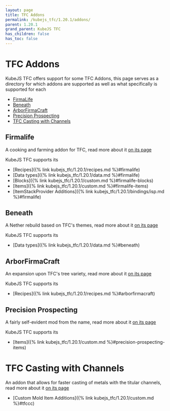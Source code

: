 ```yaml
---
layout: page
title: TFC Addons
permalink: /kubejs_tfc/1.20.1/addons/
parent: 1.20.1
grand_parent: KubeJS TFC
has_children: false
has_toc: false
---
```


# TFC Addons

KubeJS TFC offers support for some TFC Addons, this page serves as a directory for which addons are supported as well as what specifically is supported for each

- [FirmaLife](#firmalife)
- [Beneath](#beneath)
- [ArborFirmaCraft](#arborfirmacraft)
- [Precision Prospecting](#precision-prospecting)
- [TFC Casting with Channels](#tfc-casting-with-channels)

## Firmalife

A cooking and farming addon for TFC, read more about it [on its page](https://modrinth.com/mod/firmalife)

KubeJS TFC supports its

- [Recipes]({% link kubejs_tfc/1.20.1/recipes.md %}#firmalife)
- [Data types]({% link kubejs_tfc/1.20.1/data.md %}#firmalife)
- [Blocks]({% link kubejs_tfc/1.20.1/custom.md %}#firmalife-blocks)
- [Items]({% link kubejs_tfc/1.20.1/custom.md %}#firmalife-items)
- [ItemStackProvider Additions]({% link kubejs_tfc/1.20.1/bindings/isp.md %}#firmalife)

## Beneath

A Nether rebuild based on TFC's themes, read more about it [on its page](https://modrinth.com/mod/beneath)

KubeJS TFC supports its

- [Data types]({% link kubejs_tfc/1.20.1/data.md %}#beneath)

## ArborFirmaCraft

An expansion upon TFC's tree variety, read more about it [on its page](https://modrinth.com/mod/arborfirmacraft-(afc))

KubeJS TFC supports its

- [Recipes]({% link kubejs_tfc/1.20.1/recipes.md %}#arborfirmacraft)

## Precision Prospecting

A fairly self-evident mod from the name, read more about it [on its page](https://modrinth.com/mod/precision-prospecting)

KubeJS TFC supports its

- [Items]({% link kubejs_tfc/1.20.1/custom.md %}#precision-prospecting-items)

# TFC Casting with Channels

An addon that allows for faster casting of metals with the titular channels, read more about it [on its page](https://www.curseforge.com/minecraft/mc-mods/tfc-casting-with-channels)

- [Custom Mold Item Additions]({% link kubejs_tfc/1.20.1/custom.md %}#tfccc)
